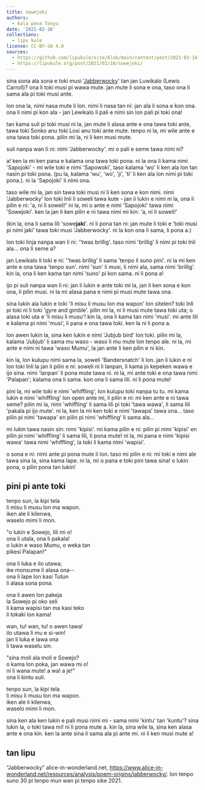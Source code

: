 ```yaml
---
title: sowejoki
authors:
  - kala pona Tonyu
date: '2021-02-16'
collections:
  - lipu kule
license: CC-BY-SA 4.0
sources:
  - https://github.com/lipukule/site/blob/main/content/post/2021-02-16-sowejoki.md
  - https://lipukule.org/post/2021/02/16/sowejoki/
---
```


sina sona ala sona e toki musi '[Jabberwocky](https://www.poetryfoundation.org/poems/42916/jabberwocky)' tan jan Luwikalo (Lewis Carroll)? ona li toki musi pi wawa mute. jan mute li sona e ona, taso ona li sama ala pi toki musi ante.

lon ona la, nimi nasa mute li lon. nimi li nasa tan ni: jan ala li sona e kon ona. ona li nimi pi kon ala - jan Lewikalo li pali e nimi sin lon pali pi toki ona!

tan kama suli pi toki musi ni la, jan mute li alasa ante e ona tawa toki ante, tawa toki Sonko anu toki Losi anu toki ante mute. tenpo ni la, mi wile ante e ona tawa toki pona. pilin mi la, ni li ken musi mute.

suli nanpa wan li ni: nimi 'Jabberwocky'. mi o pali e seme tawa nimi ni?

a! ken la mi ken pana e kalama ona tawa toki pona. ni la ona li kama nimi 'Sapojoki' - mi wile toki e nimi 'Sapowoki', taso kalama 'wo' li ken ala lon tan nasin pi toki pona. (pu la, kalama 'wu', 'wo', 'ji', 'ti' li ken ala lon nimi pi toki pona.). ni la 'Sapojoki' li nimi ona.

taso wile mi la, jan sin tawa toki musi ni li ken sona e kon nimi. nimi 'Jabberwocky' lon toki Inli li soweli tawa kute - jan li lukin e nimi ni la, ona li pilin e ni: 'a, ni li soweli!' ni la, mi o ante e nimi 'Sapojoki' tawa nimi 'Sowejoki'. ken la jan li ken pilin e ni tawa nimi mi kin: 'a, ni li soweli!'

(kin la, ona li sama lili 'sowe**jaki**'. ni li pona tan ni: jan mute li toki e 'toki musi pi nimi jaki' tawa toki musi 'Jabberwocky'. ni la kon ona li sama, li pona a.)

lon toki linja nanpa wan li ni: '’twas brillig'. taso nimi 'brillig' li nimi pi toki Inli ala... ona li seme a?

jan Lewikalo li toki e ni: '’twas brillig' li sama 'tenpo li suno pini'. ni la mi ken ante e ona tawa 'tenpo sun'. nimi 'sun' li musi, li nimi ala, sama nimi 'brillig'. kin la, ona li ken kama tan nimi 'suno' pi kon sama. ni li pona a!

ijo pi suli nanpa wan li ni: jan li lukin e ante toki mi la, jan li ken sona e kon ona, li pilin musi. ni la mi alasa pana e nimi pi musi mute tawa ona.

sina lukin ala lukin e toki 'li misu li musu lon ma wapon' lon sitelen? toki Inli pi toki ni li toki 'gyre and gimble'. pilin mi la, ni li musi mute tawa toki uta; o alasa toki uta e 'li misu li musu'! kin la, ona li kama tan nimi 'musi'. mi ante lili e kalama pi nimi 'musi', li pana e ona tawa toki. ken la ni li pona a.

lon awen lukin la, sina ken lukin e nimi 'Jubjub bird' lon toki. pilin mi la, kalama 'Jubjub' li sama mu waso - waso li mu mute lon tenpo ale.  ni la, mi ante e nimi ni tawa 'waso Mumu', la jan ante li ken pilin e ni kin.

kin la, lon kulupu nimi sama la, soweli 'Bandersnatch' li lon. jan li lukin e ni lon toki Inli la jan li pilin e ni: soweli ni li lanpan, li kama jo kepeken wawa e ijo sina. nimi 'lanpan' li pona mute tawa ni. ni la, mi ante toki e ona tawa nimi 'Palapan'; kalama ona li sama. kon ona li sama lili. ni li pona mute!

pini la, mi wile toki e nimi 'whiffling', lon kulupu toki nanpa tu tu. mi kama lukin e nimi 'whiffling' lon open ante mi, li pilin e ni: mi ken ante e ni tawa seme? pilin mi la, nimi 'whiffling' li sama lili pi toki 'tawa wawa', li sama lili 'pakala pi ijo mute'. ni la, ken la mi ken toki e nimi 'tawapa' tawa ona... taso pilin pi nimi 'tawapa' en pilin pi nimi 'whiffling' li sama ala...

mi lukin tawa nasin sin: nimi 'kipisi'. mi kama pilin e ni: pilin pi nimi 'kipisi' en pilin pi nimi 'whiffling' li sama lili, li pona mute! ni la, mi pana e nimi 'kipisi wawa' tawa nimi 'whiffling', la toki li kama nimi 'wapisi'.

o sona e ni: nimi ante pi pona mute li lon. taso mi pilin e ni: mi toki e nimi ale tawa sina la, sina kama lape. ni la, mi o pana e toki pini tawa sina! o lukin pona, o pilin pona tan lukin!

## pini pi ante toki
tenpo sun, la kipi tela  
li misu li musu lon ma wapon.  
iken ale li kilenwa,  
waselo mimi li mon.

"o lukin e Sowejo, lili mi o!  
ona li utala, ona li pakala!  
o lukin e waso Mumu, o weka tan  
pikesi Palapan!"

ona li luka e ilo utawa;  
ike monsume li alasa ona--  
ona li lape lon kasi Tutun  
li alasa sona pona.

ona li awen lon pakeja  
la Sowejo pi oko seli  
li kama wapisi tan ma kasi teko  
li tokaki lon kama!

wan, tu! wan, tu! o awen tawa!  
ilo utawa li mu e si-win!  
jan li luka e lawa ona  
li tawa waselu sin.

"sina moli ala moli e Sowejo?  
o kama lon poka, jan wawa mi o!  
ni li wana mute! a wa! a je!"  
ona li kintu suli.

tenpo sun, la kipi tela  
li misu li musu lon ma wapon.  
iken ale li kilenwa,  
waselo mimi li mon.

sina ken ala ken lukin e pali musi nimi mi - sama nimi 'kintu' tan 'kuntu'? sina lukin la, o toki tawa mi! ni li pona mute a. kin la, sina wile la, sina ken alasa ante e ona kin. ken la ante sina li sama ala pi ante mi. ni li ken musi mute a!

## tan lipu
“Jabberwocky” alice-in-wonderland.net, https://www.alice-in-wonderland.net/resources/analysis/poem-origins/jabberwocky/. lon tenpo suno 30 pi tenpo mun wan pi tenpo sike 2021.
